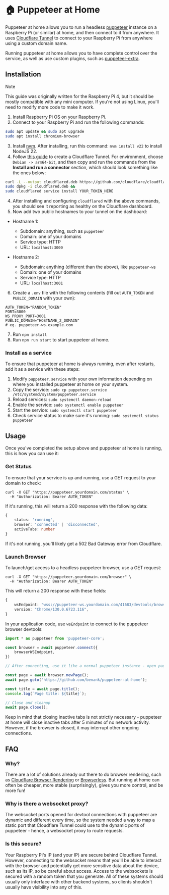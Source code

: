 # 🏠 Puppeteer at Home

Puppeteer at home allows you to run a headless [puppeteer](https://pptr.dev/) instance on a Raspberry Pi (or similar) at home, and then connect to it from anywhere. It uses [Cloudflare Tunnel](https://developers.cloudflare.com/cloudflare-one/connections/connect-networks/) to connect to your Raspberry Pi from anywhere using a custom domain name.

Running puppeteer at home allows you to have complete control over the service, as well as use custom plugins, such as [puppeteer-extra](https://www.npmjs.com/package/puppeteer-extra).

## Installation

> [!NOTE]
> This guide was originally written for the Raspberry Pi 4, but it should be mostly compatible with any mini computer. If you're not using Linux, you'll need to modify more code to make it work.

1. Install Raspberry Pi OS on your Raspberry Pi.
2. Connect to your Raspberry Pi and run the following commands:
```bash
sudo apt update && sudo apt upgrade
sudo apt install chromium-browser
```
3. Install [nvm](https://github.com/nvm-sh/nvm). After installing, run this command: `nvm install v22` to install NodeJS 22.
3. Follow [this guide](https://developers.cloudflare.com/cloudflare-one/connections/connect-networks/get-started/create-remote-tunnel/) to create a Cloudflare Tunnel. For environment, choose `Debian -> arm64-bit`, and then copy and run the commands from the **Install and run a connector** section, which should look something like the ones below:
```bash
curl -L --output cloudflared.deb https://github.com/cloudflare/cloudflared/releases/latest/download/cloudflared-linux-arm64.deb && 
sudo dpkg -i cloudflared.deb && 
sudo cloudflared service install YOUR_TOKEN_HERE
```
4. After installing and configuring `cloudflared` with the above commands, you should see it reporting as healthy on the Cloudflare dashboard.
5. Now add two public hostnames to your tunnel on the dashboard:
 - Hostname 1:
    - Subdomain: anything, such as `puppeteer`
    - Domain: one of your domains
    - Service type: HTTP
    - URL: `localhost:3000`

 - Hostname 2:
    - Subdomain: anything (different than the above), like `puppeteer-ws`
    - Domain: one of your domains
    - Service type: HTTP
    - URL: `localhost:3001`

6. Create a `.env` file with the following contents (fill out `AUTH_TOKEN` and `PUBLIC_DOMAIN` with your own):
```
AUTH_TOKEN="RANDOM_TOKEN"
PORT=3000
WS_PROXY_PORT=3001
PUBLIC_DOMAIN="HOSTNAME_2_DOMAIN"
# eg. puppeteer-ws.example.com
```
7. Run `npm install`
8. Run `npm run start` to start puppeteer at home.


### Install as a service

To ensure that puppeteer at home is always running, even after restarts, add it as a service with these steps:


1. Modify `puppeteer.service` with your own information depending on where you installed puppeteer at home on your system.
2. Copy the service: `sudo cp puppeteer.service /etc/systemd/system/puppeteer.service`
3. Reload services: `sudo systemctl daemon-reload`
4. Enable the service: `sudo systemctl enable puppeteer`
5. Start the service: `sudo systemctl start puppeteer`
6. Check service status to make sure it's running: `sudo systemctl status puppeteer`


## Usage

Once you've completed the setup above and puppeteer at home is running, this is how you can use it:

### Get Status

To ensure that your service is up and running, use a GET request to your domain to check:
```
curl -X GET "https://puppeteer.yourdomain.com/status" \
  -H "Authorization: Bearer AUTH_TOKEN"
```

If it's running, this will return a 200 response with the following data:
```ts
{
    status: 'running',
    browser: 'connected' | 'disconnected',
    activeTabs: number
}
```

If it's not running, you'll likely get a 502 Bad Gateway error from Cloudflare.

### Launch Browser

To launch/get access to a headless puppeteer browser, use a GET request:

```
curl -X GET "https://puppeteer.yourdomain.com/browser" \
  -H "Authorization: Bearer AUTH_TOKEN"
```

This will return a 200 response with these fields:
```ts
{
    wsEndpoint: "wss://puppeteer-ws.yourdomain.com/41683/devtools/browser/3a95e2df-6cf8-4365-a336-615f3db1054a",
    version: "Chrome/130.0.6723.116",
}
```

In your application code, use `wsEndpoint` to connect to the puppeteer browser devtools:
```ts
import * as puppeteer from 'puppeteer-core';

const browser = await puppeteer.connect({
    browserWSEndpoint,
})

// After connecting, use it like a normal puppeteer instance - open pages, get text and data, capture screenshots, etc

const page = await browser.newPage();
await page.goto('https://github.com/benank/puppeteer-at-home');

const title = await page.title();
console.log(`Page title: ${title}`);

// Close and cleanup
await page.close();
```

Keep in mind that closing inactive tabs is not strictly necessary - puppeteer at home will close inactive tabs after 5 minutes of no network activity. However, if the browser is closed, it may interrupt other ongoing connections.


## FAQ

### Why?

There are a lot of solutions already out there to do browser rendering, such as [Cloudflare Browser Rendering](velopers.cloudflare.com/browser-rendering/) or [Browserless](https://www.browserless.io/). But running at home can often be cheaper, more stable (surprisingly), gives you more control, and be more fun! 

### Why is there a websocket proxy?

The websocket ports opened for devtool connections with puppeteer are dynamic and different every time, so the system needed a way to map a static port that Cloudflare Tunnel could use to the dynamic ports of puppeteer - hence, a websocket proxy to route requests.

### Is this secure?

Your Raspberry Pi's IP (and your IP) are secure behind Cloudflare Tunnel. However, connecting to the websocket means that you'll be able to interact with the browser and potentially get more sensitive data about the device, such as its IP, so be careful about access. Access to the websockets is secured with a random token that you generate. All of these systems should usually only interface with other backend systems, so clients shouldn't usually have visibility into any of this.